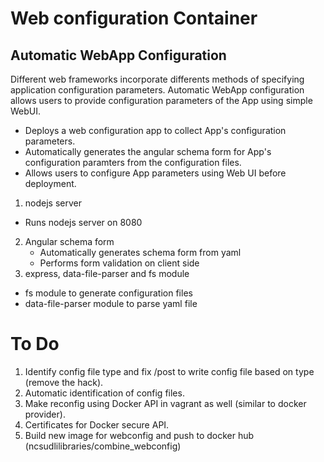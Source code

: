 Web configuration Container
==========================

Automatic WebApp Configuration
------------------------------
Different web frameworks incorporate differents methods of specifying application configuration parameters. Automatic WebApp configuration allows users to provide configuration parameters of the App using simple WebUI. 

- Deploys a web configuration app to collect App's configuration parameters.
- Automatically generates the angular schema form for App's configuration paramters from the configuration files.
- Allows users to configure App parameters using Web UI before deployment.

1. nodejs server
  - Runs nodejs server on 8080
2. Angular schema form
   - Automatically generates schema form from yaml
   - Performs form validation on client side
3. express, data-file-parser and fs module
  - fs module to generate configuration files
  - data-file-parser module to parse yaml file

To Do
=====
1. Identify config file type and fix /post to write config file based on type (remove the hack).
2. Automatic identification of config files.
3. Make reconfig using Docker API in vagrant as well (similar to docker provider).
4. Certificates for Docker secure API.
5. Build new image for webconfig and push to docker hub (ncsudlilibraries/combine_webconfig)
